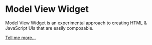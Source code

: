 Model View Widget
=================

Model View Widget is an experimental approach to creating HTML & JavaScript UIs that are easily composable.

[Tell me more...](http://thatismatt.github.com/ModelViewWidget/)